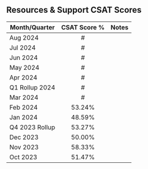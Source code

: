 
## Resources & Support CSAT Scores

| Month/Quarter | CSAT Score % | Notes | 
| --- |:---:| :---:|
| Aug 2024 | # |
| Jul 2024 | # |
| Jun 2024 | # |
| May 2024 | # |
| Apr 2024 | # |
| Q1 Rollup 2024 | # |
| Mar 2024 | # |
| Feb 2024 | 53.24% |
| Jan 2024 | 48.59% |
|Q4 2023 Rollup | 53.27% |
| Dec 2023 | 50.00% |
| Nov 2023 | 58.33% |
| Oct 2023 | 51.47% |
